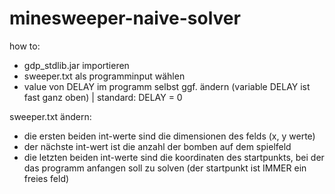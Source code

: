 # minesweeper-naive-solver

how to:
- gdp_stdlib.jar importieren
- sweeper.txt als programminput wählen
- value von DELAY im programm selbst ggf. ändern (variable DELAY ist fast ganz oben) | standard: DELAY = 0

sweeper.txt ändern:
- die ersten beiden int-werte sind die dimensionen des felds (x, y werte)
- der nächste int-wert ist die anzahl der bomben auf dem spielfeld
- die letzten beiden int-werte sind die koordinaten des startpunkts, bei der das programm anfangen soll zu solven (der startpunkt ist IMMER ein freies feld)
